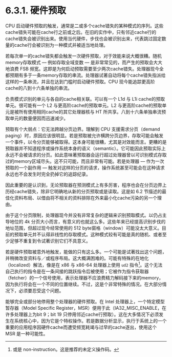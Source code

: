 # 6.3.1. 硬件预取

CPU 启动硬件预取的触发，通常是二或多个cache错失的某种模式的序列。这些cache错失可能在cache行之前或之后。在旧的实作中，只有邻近cache行的cache错失会被识别出来。使用当代硬件，步伐也会被识别出来，代表跳过固定数量的cache行会被识别为一种模式并被适当地处理。

若每次单一的cache错失都会触发一次硬件预取，对于效能来说大概很糟。随机memory存取模式 –– 例如存取全域变数 –– 是非常常见的，而产生的预取会大大地浪费 FSB 频宽。这即是为何启动预取需要至少两次cache错失。处理器现今全都预期有多于一条memory存取的串流。处理器试著自动将每个cache错失指派给这样的一条串流，并且在达到门槛时启动硬件预取。CPU 现今能追踪更高阶cache的八到十六条单独的串流。

负责模式识别的单元与各自的cache相关联。可以有一个 L1d 与 L1i cache的预取单元。很可能有一个 L2 与更高阶cache的预取单元。L2 与更高阶cache的预取单元是被所有使用相同cache的其它处理器核与 HT 所共享。八到十六条单独串流预取单元的数量便因而迅速减少。

预取有个大弱点：它无法跨越分页边界。理解到 CPU 支援需求分页（demand paging）时，原因应该很明显。若是预取被允许横跨分页边界，存取可能会触发一个事件，以令分页能够被取得。这本身可能很糟，尤其是对效能而言。更糟的是预取器并不知道程序或操作系统本身的语义（semantic）。它可能因此预取实际上永远不会被请求的分页。如此意味著预取器会运行超过处理器曾以可识别模式存取过的memory区域尽头。这不只可能，而且非常有可能。若是处理器 –– 作为一次预取的一个副作用 –– 触发对这样的分页的请求，操作系统甚至可能会在这种请求永远也不会发生时完全扔掉它的追踪纪录。

因此重要的是认识到，无论预取器在预测模式上有多厉害，程序也会在分页边界上历经cache错失，除非它明确地从新的分页预取或是读取。这是如 6.2 节描述的最佳化资料布局、以借由将不相关的资料排除在外来最小化cache污染的另一个理由。

由于这个分页限制，处理器现今并没有非常复杂的逻辑来识别预取模式。以仍占主导地位的 4k 分页大小而言，有意义的也就这么多。这些年来已经提高识别步伐的地址范围，但超过现今经常使用的 512 byte窗格（window）可能没太大意义。目前的预取单元并不认得非线性的存取模式。这种模式较有可能是真的随机、或者至少足够不重复到令试著识别它们不具意义。

若是硬件预取被意外地触发，能做的只有这么多。一个可能是试著找出这个问题，并稍微改变资料与／或程序布局。这大概满困难的。可能有特殊的在地化（localized）解法，像是在 x86 与 x86-64 处理器上使用 `ud2` 指令[^35]。这个无法自己执行的指令是在一条间接的跳跃指令后被使用；它被作为指令获取器（fetcher）的一个信号使用，表示处理器不应浪费精力解码接下来的memory，因为执行将会在一个不同的位置继续。不过，这是个非常特殊的情况。在大部分情况下，必须要忍受这个问题。

能够完全或部分地停用整个处理器的硬件预取。在 Intel 处理器上，一个特定模型暂存器（Model Specific Register，MSR）便用于此（IA32\_MISC\_ENABLE，在许多处理器上为bit 9；bit 19 只停用邻近cache行预取）。这在大多情况下必须发生在系统核心中，因为它是个特权操作。若是数据分析显示，执行于系统上的一个重要的应用程序因硬件cache而遭受频宽耗竭与过早的cache逐出，使用这个 MSR 是一种可能性。



[^35]: 或是 non-instruction。这是推荐的未定义操作码。

